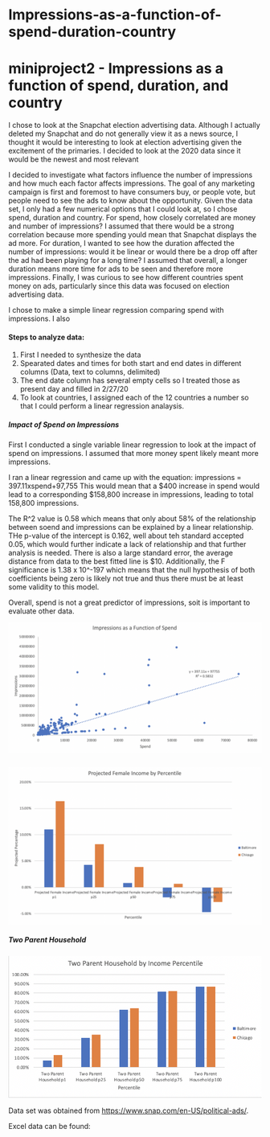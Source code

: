 # Impressions-as-a-function-of-spend-duration-country

# miniproject2 - Impressions as a function of spend, duration, and country

I chose to look at the Snapchat election advertising data. Although I actually deleted my Snapchat and do not generally view it as a news source, I thought it would be interesting to look at election advertising given the excitement of the primaries. I decided to look at the 2020 data since it would be the newest and most relevant

I decided to investigate what factors influence the number of impressions and how much each factor affects impressions. The goal of any marketing campaign is first and foremost to have consumers buy, or people vote, but people need to see the ads to know about the opportunity. Given the data set, I only had a few numerical options that I could look at, so I chose spend, duration and country. For spend, how closely correlated are money and number of impressions? I assumed that there would be a strong correlation because more spending yould mean that Snapchat displays the ad more.  For duration, I wanted to see how the duration affected the number of impressions: would it be linear or would there be a drop off after the ad had been playing for a long time? I assumed that overall, a longer duration means more time for ads to be seen and therefore more impressions. Finally, I was curious to see how different countries spent money on ads, particularly since this data was focused on election advertising data.

I chose to make a simple linear regression comparing spend with impressions. I also 

#### Steps to analyze data:
1. First I needed to synthesize the data
2. Spearated dates and times for both start and end dates in different columns (Data, text to columns, delimited)
3. The end date column has several empty cells so I treated those as present day and filled in 2/27/20
4. To look at countries, I assigned each of the 12 countries a number so that I could perform a linear regression analaysis.

##### Impact of Spend on Impressions

First I conducted a single variable linear regression to look at the impact of spend on impressions. I assumed that more money spent likely meant more impressions. 

I ran a linear regression and came up with the equation: impressions = 397.11xspend+97,755
This would mean that a $400 increase in spend would lead to a corresponding $158,800 increase in impressions, leading to total 158,800 impressions.

The R^2 value is 0.58 which means that only about 58% of the relationship between soend and impressions can be explained by a linear relationship. THe p-value of the intercept is 0.162, well about teh standard accepted 0.05, which would further indicate a lack of relationship and that further analysis is needed. There is also a large standard error, the average distance from data to the best fitted line is $10. Additionally, the F significance is 1.38 x 10^-197 which means that the null hypothesis of both coefficients being zero is likely not true and thus there must be at least some validity to this model.

Overall, spend is not a great predictor of impressions, soit is important to evaluate other data.

![](https://github.com/kamccarren/Impressions-as-a-function-of-spend-duration-country/blob/master/Impressions%20by%20Spend.png)

##### 

![](https://github.com/kamccarren/comparing-racial-and-economic-make-up-of-chicago-and-baltimore/blob/master/Projected%20Female%20Income.png)

##### Two Parent Household

![](https://github.com/kamccarren/comparing-racial-and-economic-make-up-of-chicago-and-baltimore/blob/master/Two%20Parent%20Household.png)

Data set was obtained from https://www.snap.com/en-US/political-ads/. <Snapchat Political Ads Library>

Excel data can be found:  <Google Drive>
